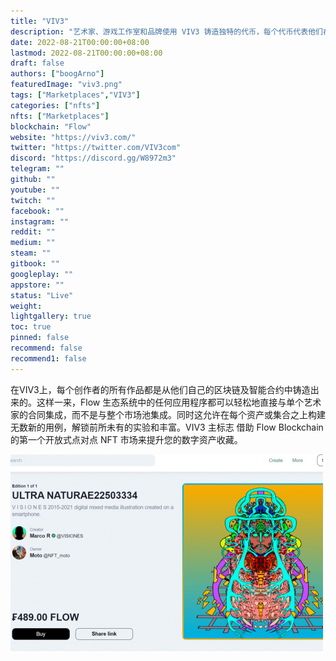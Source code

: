 ```yaml
---
title: "VIV3"
description: "艺术家、游戏工作室和品牌使用 VIV3 铸造独特的代币，每个代币代表他们在 Flow 区块链上的数字创作，作为 NFT（不可替代代币）。"
date: 2022-08-21T00:00:00+08:00
lastmod: 2022-08-21T00:00:00+08:00
draft: false
authors: ["boogArno"]
featuredImage: "viv3.png"
tags: ["Marketplaces","VIV3"]
categories: ["nfts"]
nfts: ["Marketplaces"]
blockchain: "Flow"
website: "https://viv3.com/"
twitter: "https://twitter.com/VIV3com"
discord: "https://discord.gg/W8972m3"
telegram: ""
github: ""
youtube: ""
twitch: ""
facebook: ""
instagram: ""
reddit: ""
medium: ""
steam: ""
gitbook: ""
googleplay: ""
appstore: ""
status: "Live"
weight: 
lightgallery: true
toc: true
pinned: false
recommend: false
recommend1: false
---
```

在VIV3上，每个创作者的所有作品都是从他们自己的区块链及智能合约中铸造出来的。这样一来，Flow 生态系统中的任何应用程序都可以轻松地直接与单个艺术家的合同集成，而不是与整个市场池集成。同时这允许在每个资产或集合之上构建无数新的用例，解锁前所未有的实验和丰富。VIV3 主标志
借助 Flow Blockchain 的第一个开放式点对点 NFT 市场来提升您的数字资产收藏。

![viv3-dapp-marketplaces-flow-image1-500x315_cdddfcb1f90a02cfb33e12cee1c6e272](viv3-dapp-marketplaces-flow-image1-500x315_cdddfcb1f90a02cfb33e12cee1c6e272.png)